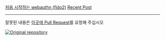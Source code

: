 [처음 시작하는 webauthn (fido2)](/r/n#0)
[Recent Post](/r/latest/)

---
잘못된 내용은 [이곳에 Pull Request](https://github.com/lemon-mint/lemon-mint.github.io/pulls)를 요청해 주십시오

[![Original repository](https://img.shields.io/badge/-Original%20repository-lightgrey)](https://github.com/lemon-mint/lemon-mint.github.io)
